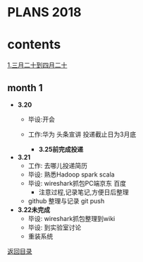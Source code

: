# PLANS 2018
# contents

[1.三月二十到四月二十](#month-1)


## month 1
- **3.20**
    - 毕设:开会
    - 工作:华为 头条宣讲 投递截止日为3月底
    
        - **3.25前完成投递**
- **3.21**
    - 工作: 去哪儿投递简历
    - 毕设: 熟悉Hadoop spark scala
    - 毕设: wireshark抓包PC端京东 百度
        - 注意过程,记录笔记,方便日后整理
    - github 整理与记录 git push 
- **3.22未完成**
    - 毕设:  wireshark抓包整理到wiki
    - 毕设: 到实验室讨论
    - 重装系统
    
[返回目录](#contents)
